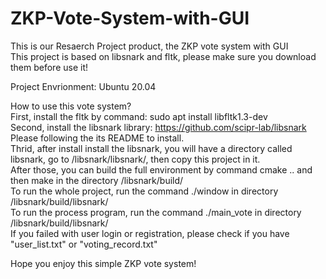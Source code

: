 # ZKP-Vote-System-with-GUI
This is our Resaerch Project product, the ZKP vote system with GUI </br>
This project is based on libsnark and fltk, please make sure you download them before use it! </br>

Project Envrionment: Ubuntu 20.04 </br>

How to use this vote system?</br>
First, install the fltk by command: sudo apt install libfltk1.3-dev </br>
Second, install the libsnark library: https://github.com/scipr-lab/libsnark Please following the its README to install. </br>
Thrid, after install install the libsnark, you will have a directory called libsnark, go to /libsnark/libsnark/, then copy this project in it. </br>
After those, you can build the full environment by command cmake .. and then make in the directory /libsnark/build/ </br>
To run the whole project, run the command ./window in directory /libsnark/build/libsnark/ </br>
To run the process program, run the command ./main_vote in directory /libsnark/build/libsnark/ </br>
If you failed with user login or registration, please check if you have "user_list.txt" or "voting_record.txt" </br>

Hope you enjoy this simple ZKP vote system!
